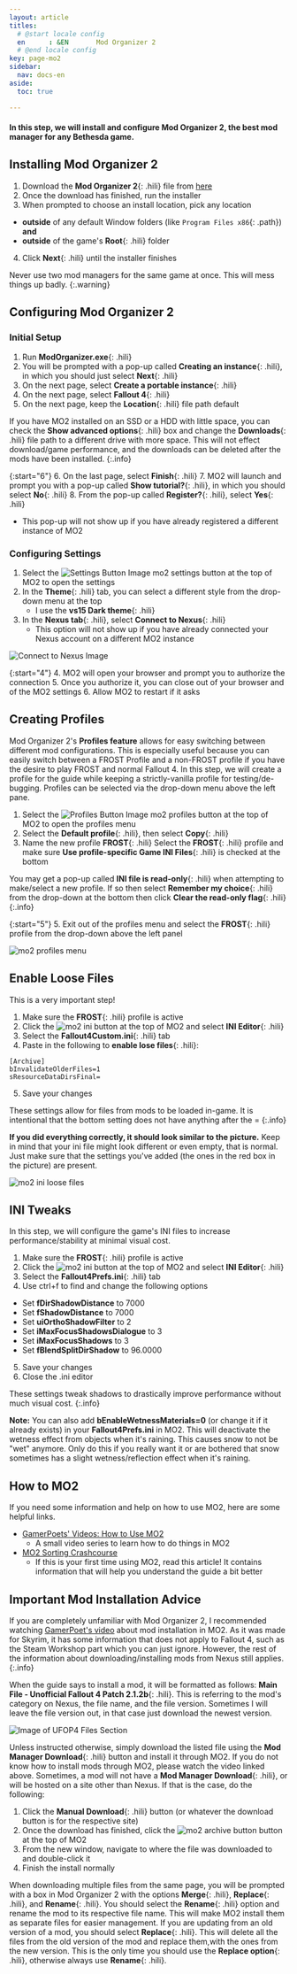 ```yaml
---
layout: article
titles:
  # @start locale config
  en      : &EN       Mod Organizer 2
  # @end locale config
key: page-mo2
sidebar:
  nav: docs-en
aside:
  toc: true

---
```




#### In this step, we will install and configure Mod Organizer 2, the best mod manager for any Bethesda game.

## Installing Mod Organizer 2
1. Download the **Mod Organizer 2**{: .hili} file from [here](https://www.nexusmods.com/skyrimspecialedition/mods/6194?tab=files)
2. Once the download has finished, run the installer
3. When prompted to choose an install location, pick any location 
  * **outside** of any default Window folders (like `Program Files x86`{: .path}) **and**
  * **outside** of the game's **Root**{: .hili} folder
4. Click **Next**{: .hili} until the installer finishes

Never use two mod managers for the same game at once. This will mess things up badly.
{:.warning}

## Configuring Mod Organizer 2

### Initial Setup

1. Run **ModOrganizer.exe**{: .hili}
2. You will be prompted with a pop-up called **Creating an instance**{: .hili}, in which you should just select **Next**{: .hili}
3. On the next page, select **Create a portable instance**{: .hili}
4. On the next page, select **Fallout 4**{: .hili}
5. On the next page, keep the **Location**{: .hili} file path default

If you have MO2 installed on an SSD or a HDD with little space, you can check the **Show advanced options**{: .hili} box and change the **Downloads**{: .hili} file path to a different drive with more space. This will not effect download/game performance, and the downloads can be deleted after the mods have been installed.
{:.info}

{:start="6"}
6. On the last page, select **Finish**{: .hili}
7. MO2 will launch and prompt you with a pop-up called **Show tutorial?**{: .hili}, in which you should select **No**{: .hili}
8. From the pop-up called **Register?**{: .hili}, select **Yes**{: .hili}
  - This pop-up will not show up if you have already registered a different instance of MO2

### Configuring Settings
1. Select the ![Settings Button Image](./assets/images/mo2_settings.webp "Settings Button Image") mo2 settings button at the top of MO2 to open the settings
2. In the **Theme**{: .hili} tab, you can select a different style from the drop-down menu at the top
    - I use the **vs15 Dark theme**{: .hili}
3. In the **Nexus tab**{: .hili}, select **Connect to Nexus**{: .hili}
    * This option will not show up if you have already connected your Nexus account on a different MO2 instance

  ![Connect to Nexus Image](./assets/images/mo2_connect.webp "Connect to Nexus Image")



{:start="4"}
4. MO2 will open your browser and prompt you to authorize the connection
5. Once you authorize it, you can close out of your browser and of the MO2 settings
6. Allow MO2 to restart if it asks

## Creating Profiles
Mod Organizer 2's **Profiles feature** allows for easy switching between different mod configurations. This is especially useful because you can easily switch between a FROST Profile and a non-FROST profile if you have the desire to play FROST and normal Fallout 4. In this step, we will create a profile for the guide while keeping a strictly-vanilla profile for testing/de-bugging. Profiles can be selected via the drop-down menu above the left pane. 


1. Select the ![Profiles Button Image](./assets/images/mo2_profiles.webp "Profiles Button Image") mo2 profiles button at the top of MO2 to open the profiles menu
2. Select the **Default profile**{: .hili}, then select **Copy**{: .hili}
3. Name the new profile **FROST**{: .hili}
Select the **FROST**{: .hili} profile and make sure **Use profile-specific Game INI Files**{: .hili} is checked at the bottom

You may get a pop-up called **INI file is read-only**{: .hili} when attempting to make/select a new profile. If so then select **Remember my choice**{: .hili} from the drop-down at the bottom then click **Clear the read-only flag**{: .hili}
{:.info}

{:start="5"}
5. Exit out of the profiles menu and select the **FROST**{: .hili} profile from the drop-down above the left panel

![mo2 profiles menu](./assets/images/mo2profiles.png "mo2 profiles menu")


## Enable Loose Files
This is a very important step!
1. Make sure the **FROST**{: .hili} profile is active
2. Click the ![mo2 ini button](./assets/images/mo2_ini.webp "mo2 ini button") at the top of MO2 and select **INI Editor**{: .hili}
3. Select the **Fallout4Custom.ini**{: .hili} tab
4. Paste in the following to **enable lose files**{: .hili}:
```
[Archive]
bInvalidateOlderFiles=1
sResourceDataDirsFinal=
``` 
5. Save your changes

These settings allow for files from mods to be loaded in-game. It is intentional that the bottom setting does not have anything after the =
{:.info}

**If you did everything correctly, it should look similar to the picture.**
Keep in mind that your ini file might look different or even empty, that is normal.
Just make sure that the settings you've added (the ones in the red box in the picture) are present.

![mo2 ini loose files](./assets/images/loosefiles.png "mo2 ini editor loose files")

## INI Tweaks
In this step, we will configure the game's INI files to increase performance/stability at minimal visual cost. 

1. Make sure the **FROST**{: .hili} profile is active
2. Click the ![mo2 ini button](./assets/images/mo2_ini.webp "mo2 ini button") at the top of MO2 and select **INI Editor**{: .hili}
3. Select the **Fallout4Prefs.ini**{: .hili} tab
4. Use ctrl+f to find and change the following options
  * Set **fDirShadowDistance** to 7000
  * Set **fShadowDistance** to 7000
  * Set **uiOrthoShadowFilter** to 2
  * Set **iMaxFocusShadowsDialogue** to 3
  * Set **iMaxFocusShadows** to 3
  * Set **fBlendSplitDirShadow** to 96.0000
5. Save your changes
6. Close the .ini editor

These settings tweak shadows to drastically improve performance without much visual cost. 
{:.info}

**Note:** You can also add **bEnableWetnessMaterials=0** (or change it if it already exists) in your **Fallout4Prefs.ini** in MO2. This will deactivate the wetness effect from objects when it's raining. This causes snow to not be "wet" anymore. Only do this if you really want it or are bothered that snow sometimes has a slight wetness/reflection effect when it's raining.


## How to MO2 
If you need some information and help on how to use MO2, here are some helpful links.
* [GamerPoets' Videos: How to Use MO2](https://www.youtube.com/playlist?list=PLlN8weLk86Xh3ue76x2ibqtmMramwQmHB)
  * A small video series to learn how to do things in MO2
* [MO2 Sorting Crashcourse](https://github.com/sower-j/modding-guides/blob/main/mo2-sorting-crashcourse.md)
  * If this is your first time using MO2, read this article! It contains information that will help you understand the guide a bit better


## Important Mod Installation Advice
If you are completely unfamiliar with Mod Organizer 2, I recommended watching [GamerPoet's video](https://www.youtube.com/watch?v=7v0wWVuOagA) about mod installation in MO2. As it was made for Skyrim, it has some information that does not apply to Fallout 4, such as the Steam Workshop part which you can just ignore. However, the rest of the information about downloading/installing mods from Nexus still applies. 
{:.info}

When the guide says to install a mod, it will be formatted as follows: **Main File - Unofficial Fallout 4 Patch 2.1.2b**{: .hili}. This is referring to the mod's category on Nexus, the file name, and the file version. Sometimes I will leave the file version out, in that case just download the newest version.

![Image of UFOP4 Files Section](./assets/images/download_example.webp "Image of UFOP4 Files Section")

Unless instructed otherwise, simply download the listed file using the **Mod Manager Download**{: .hili} button and install it through MO2. If you do not know how to install mods through MO2, please watch the video linked above. Sometimes, a mod will not have a **Mod Manager Download**{: .hili}, or will be hosted on a site other than Nexus. If that is the case, do the following: 

1. Click the **Manual Download**{: .hili} button (or whatever the download button is for the respective site)
2. Once the download has finished, click the ![mo2 archive button](./assets/images/mo2_archive.webp) button at the top of MO2
3. From the new window, navigate to where the file was downloaded to and double-click it
4. Finish the install normally

When downloading multiple files from the same page, you will be prompted with a box in Mod Organizer 2 with the options **Merge**{: .hili}, **Replace**{: .hili}, and **Rename**{: .hili}. You should select the **Rename**{: .hili} option and rename the mod to its respective file name. This will make MO2 install them as separate files for easier management. If you are updating from an old version of a mod, you should select **Replace**{: .hili}. This will delete all the files from the old version of the mod and replace them,with the ones from the new version. This is the only time you should use the **Replace option**{: .hili}, otherwise always use **Rename**{: .hili}. 

